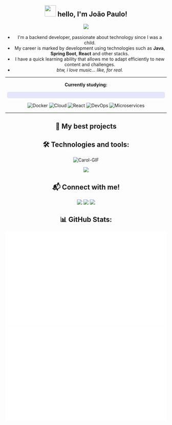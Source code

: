 <div align="center">
<div align="center">
  
## <img src="https://media.giphy.com/media/hvRJCLFzcasrR4ia7z/giphy.gif" width="35px" height="35px"> hello, I'm João Paulo! </h2>
  <img src="https://readme-typing-svg.herokuapp.com?font=font=Fugaz+One&pause=300&color=007bff&center=true&width=400&lines=Information+Systems;Backend+Developer;DevOps"/>
  
- I'm a backend developer, passionate about technology since I was a child.
- My career is marked by development using technologies such as **Java**, **Spring Boot**, **React** and other stacks.  
- I have a quick learning ability that allows me to adapt efficiently to new content and challenges.
- _btw, i love music... like, for real._
---

**Currently studying:**  
<p align="center" style="margin: 5px; font-size: 16px; color: #333; background-color: #e6e6fa; padding: 10px; border-radius: 5px;">
  
  ![Docker](https://img.shields.io/badge/Docker-0db7ed?style=for-the-badge&logo=docker&logoColor=white)
  ![Cloud](https://img.shields.io/badge/Cloud-orange?style=for-the-badge&logo=googlecloud&logoColor=white)
  ![React](https://img.shields.io/badge/React-20232A?style=for-the-badge&logo=react&logoColor=61DAFB)
  ![DevOps](https://img.shields.io/badge/DevOps-363535?style=for-the-badge&logo=kubernetes&logoColor=white)
  ![Microservices](https://img.shields.io/badge/Microservices-purple?style=for-the-badge&logoColor=white)

</p>

---
</div>

## 📘 My best projects
<p align="center">

## 🛠 Technologies and tools:

<img align="center" alt="Carol-GIF" height="120" width="130" src="https://i.pinimg.com/originals/1a/56/ea/1a56eaaaf78869d7c6e0e620b2b98394.gif">


<p align="center">
  <a href="https://skillicons.dev">
    <img src="https://skillicons.dev/icons?i=java,spring,hibernate,postgresql,mysql,ubuntu,react,sqlite,css,cpp,docker,javascript,html,git&perline=7" />
  </a>
</p>

## 📬 Connect with me! 
</div>
  <div align="center">
    <a href="https://www.instagram.com/_ojoao.almeida/" target="_blank"> <img src="https://img.shields.io/badge/Instagram-E4405F?style=for-the-badge&logo=instagram&logoColor=white" target="_blank"></a>
      <a href="https://www.linkedin.com/in/joaopaulo23/" target="_blank"> <img src="https://img.shields.io/badge/LinkedIn-0077B5?style=for-the-badge&logo=linkedin&logoColor=white" target="_blank"></a>
    <a href="mailto:contato.joaopaulodeveloper@gmail.com"> <img src="https://img.shields.io/badge/Gmail-D14836?style=for-the-badge&logo=gmail&logoColor=white" target="_blank"></a>

## 📊 GitHub Stats:
![](https://raw.githubusercontent.com/J0aoPaulo/github-stats/master/generated/overview.svg#gh-dark-mode-only)
![](https://raw.githubusercontent.com/J0aoPaulo/github-stats/master/generated/languages.svg#gh-dark-mode-only)
</div>
